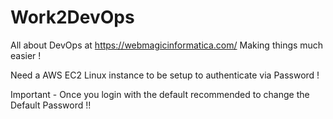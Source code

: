 # Work2DevOps
All about DevOps at https://webmagicinformatica.com/
Making things much easier !

Need a AWS EC2 Linux instance to be setup to authenticate via Password !

Important - Once you login with the default recommended to change the Default Password !!
